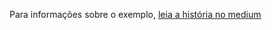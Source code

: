 Para informações sobre o exemplo, [leia a história no medium](https://medium.com/@igorvd/utilizando-custom-views-no-android-para-criar-templates-de-layout-53d4e1d700a9)
